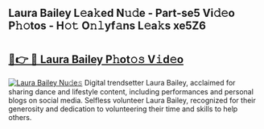 ## Laura Bailey L𝚎a𝚔ed N𝚞𝚍e - Part-se5 Vi𝚍𝚎o P𝚑𝚘tos - H𝚘𝚝 O𝚗𝚕yf𝚊ns L𝚎a𝚔s xe5Z6

# <h2><a href="http://kfem5c.oniu.top/?m=Laura+Bailey">🔗👉 🔴 Laura Bailey P𝚑ot𝚘𝚜 V𝚒d𝚎o</a></h2>

[![Laura Bailey Nu𝚍e𝚜](https://i.imgur.com/0qMVB7G.gif)](http://kfem5c.oniu.top/?m=Laura+Bailey)
Digital trendsetter Laura Bailey, acclaimed for sharing dance and lifestyle content, including performances and personal blogs on social media. Selfless volunteer Laura Bailey, recognized for their generosity and dedication to volunteering their time and skills to help others.  
